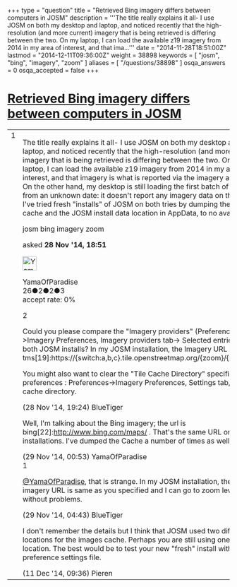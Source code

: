 +++
type = "question"
title = "Retrieved Bing imagery differs between computers in JOSM"
description = '''The title really explains it all- I use JOSM on both my desktop and laptop, and noticed recently that the high-resolution (and more current) imagery that is being retrieved is differing between the two. On my laptop, I can load the available z19 imagery from 2014 in my area of interest, and that ima...'''
date = "2014-11-28T18:51:00Z"
lastmod = "2014-12-11T09:36:00Z"
weight = 38898
keywords = [ "josm", "bing", "imagery", "zoom" ]
aliases = [ "/questions/38898" ]
osqa_answers = 0
osqa_accepted = false
+++

<div class="headNormal">

# [Retrieved Bing imagery differs between computers in JOSM](/questions/38898/retrieved-bing-imagery-differs-between-computers-in-josm)

</div>

<div id="main-body">

<div id="askform">

<table id="question-table" style="width:100%;">
<colgroup>
<col style="width: 50%" />
<col style="width: 50%" />
</colgroup>
<tbody>
<tr>
<td style="width: 30px; vertical-align: top"><div class="vote-buttons">
<span id="post-38898-upvote" class="ajax-command post-vote up" rel="nofollow" title="I like this post (click again to cancel)"> </span>
<div id="post-38898-score" class="post-score" title="current number of votes">
1
</div>
<span id="post-38898-downvote" class="ajax-command post-vote down" rel="nofollow" title="I dont like this post (click again to cancel)"> </span> <span id="favorite-mark" class="ajax-command favorite-mark" rel="nofollow" title="mark/unmark this question as favorite (click again to cancel)"> </span>
<div id="favorite-count" class="favorite-count">
&#10;</div>
</div></td>
<td><div id="item-right">
<div class="question-body">
<p>The title really explains it all- I use JOSM on both my desktop and laptop, and noticed recently that the high-resolution (and more current) imagery that is being retrieved is differing between the two. On my laptop, I can load the available z19 imagery from 2014 in my area of interest, and that imagery is what is reported via the imagery analyzer. On the other hand, my desktop is still loading the first batch of imagery from an unknown date: it doesn't report any imagery data on the tile. I've tried fresh "installs" of JOSM on both tries by dumping the imagery cache and the JOSM install data location in AppData, to no avail.</p>
</div>
<div id="question-tags" class="tags-container tags">
<span class="post-tag tag-link-josm" rel="tag" title="see questions tagged &#39;josm&#39;">josm</span> <span class="post-tag tag-link-bing" rel="tag" title="see questions tagged &#39;bing&#39;">bing</span> <span class="post-tag tag-link-imagery" rel="tag" title="see questions tagged &#39;imagery&#39;">imagery</span> <span class="post-tag tag-link-zoom" rel="tag" title="see questions tagged &#39;zoom&#39;">zoom</span>
</div>
<div id="question-controls" class="post-controls">
&#10;</div>
<div class="post-update-info-container">
<div class="post-update-info post-update-info-user">
<p>asked <strong>28 Nov '14, 18:51</strong></p>
<img src="https://secure.gravatar.com/avatar/96c800bb494c1a15777fcdfa5a062467?s=32&amp;d=identicon&amp;r=g" class="gravatar" width="32" height="32" alt="YamaOfParadise&#39;s gravatar image" />
<p><span>YamaOfParadise</span><br />
<span class="score" title="26 reputation points">26</span><span title="2 badges"><span class="badge1">●</span><span class="badgecount">2</span></span><span title="2 badges"><span class="silver">●</span><span class="badgecount">2</span></span><span title="3 badges"><span class="bronze">●</span><span class="badgecount">3</span></span><br />
<span class="accept_rate" title="Rate of the user&#39;s accepted answers">accept rate:</span> <span title="YamaOfParadise has no accepted answers">0%</span></p>
</div>
</div>
<div id="comments-container-38898" class="comments-container">
<span id="38899"></span>
<div id="comment-38899" class="comment">
<div id="post-38899-score" class="comment-score">
2
</div>
<div class="comment-text">
<p>Could you please compare the "Imagery providers" (Preferences-&gt;Imagery Preferences, Imagery providers tab-&gt; Selected entries) from both JOSM installs? In my JOSM installation, the Imagery URL is tms[19]:https://{switch:a,b,c}.tile.openstreetmap.org/{zoom}/{x}/{y}.png</p>
<p>You might also want to clear the "Tile Cache Directory" specified in preferences : Preferences-&gt;Imagery Preferences, Settings tab, Tile cache directory.</p>
</div>
<div id="comment-38899-info" class="comment-info">
<span class="comment-age">(28 Nov '14, 19:24)</span> <span class="comment-user userinfo">BlueTiger</span>
</div>
</div>
<span id="38911"></span>
<div id="comment-38911" class="comment">
<div id="post-38911-score" class="comment-score">
&#10;</div>
<div class="comment-text">
<p>Well, I'm talking about the Bing imagery; the url is bing[22]:<a href="http://www.bing.com/maps/">http://www.bing.com/maps/</a> . That's the same URL on both installations. I've dumped the Cache a number of times as well.</p>
</div>
<div id="comment-38911-info" class="comment-info">
<span class="comment-age">(29 Nov '14, 00:53)</span> <span class="comment-user userinfo">YamaOfParadise</span>
</div>
</div>
<span id="38913"></span>
<div id="comment-38913" class="comment">
<div id="post-38913-score" class="comment-score">
1
</div>
<div class="comment-text">
<p><a href="http://help.openstreetmap.org/users/10071/yamaofparadise">@YamaOfParadise</a>, that is strange. In my JOSM installation, the Bing imagery URL is same as you specified and I can go to zoom level 19 without problems.</p>
</div>
<div id="comment-38913-info" class="comment-info">
<span class="comment-age">(29 Nov '14, 04:43)</span> <span class="comment-user userinfo">BlueTiger</span>
</div>
</div>
<span id="39211"></span>
<div id="comment-39211" class="comment">
<div id="post-39211-score" class="comment-score">
&#10;</div>
<div class="comment-text">
<p>I don't remember the details but I think that JOSM used two different locations for the images cache. Perhaps you are still using one old location. The best would be to test your new "fresh" install with a new preference settings file.</p>
</div>
<div id="comment-39211-info" class="comment-info">
<span class="comment-age">(11 Dec '14, 09:36)</span> <span class="comment-user userinfo">Pieren</span>
</div>
</div>
</div>
<div id="comment-tools-38898" class="comment-tools">
&#10;</div>
<div class="clear">
&#10;</div>
<div id="comment-38898-form-container" class="comment-form-container">
&#10;</div>
<div class="clear">
&#10;</div>
</div></td>
</tr>
</tbody>
</table>

</div>

</div>

